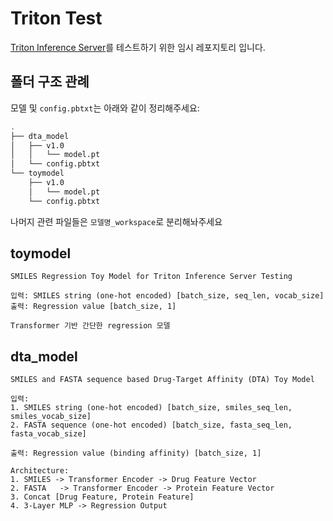# Triton Test

[Triton Inference Server](https://github.com/triton-inference-server/server)를 테스트하기 위한 임시 레포지토리 입니다.

## 폴더 구조 관례
모델 및 `config.pbtxt`는 아래와 같이 정리해주세요:
```bash
.
├── dta_model
│   ├── v1.0
│   │   └── model.pt
│   └── config.pbtxt
└── toymodel
    ├── v1.0
    │   └── model.pt
    └── config.pbtxt
```


나머지 관련 파일들은 `모델명_workspace`로 분리해놔주세요

## toymodel
```
SMILES Regression Toy Model for Triton Inference Server Testing

입력: SMILES string (one-hot encoded) [batch_size, seq_len, vocab_size]
출력: Regression value [batch_size, 1]

Transformer 기반 간단한 regression 모델
```

## dta_model

```
SMILES and FASTA sequence based Drug-Target Affinity (DTA) Toy Model

입력: 
1. SMILES string (one-hot encoded) [batch_size, smiles_seq_len, smiles_vocab_size]
2. FASTA sequence (one-hot encoded) [batch_size, fasta_seq_len, fasta_vocab_size]

출력: Regression value (binding affinity) [batch_size, 1]

Architecture:
1. SMILES -> Transformer Encoder -> Drug Feature Vector
2. FASTA   -> Transformer Encoder -> Protein Feature Vector
3. Concat [Drug Feature, Protein Feature]
4. 3-Layer MLP -> Regression Output
```
